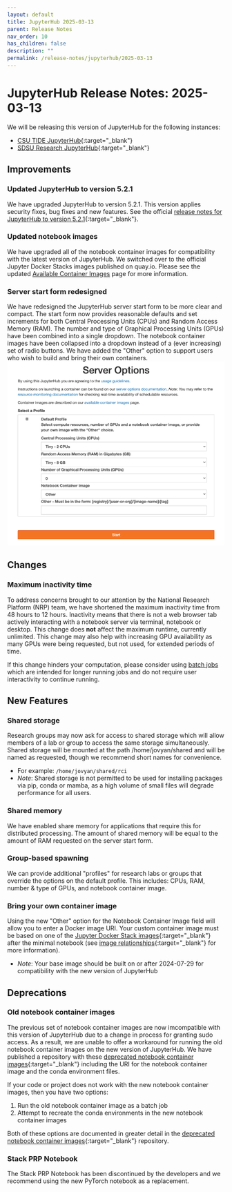 ```yaml
---
layout: default
title: JupyterHub 2025-03-13
parent: Release Notes
nav_order: 10
has_children: false
description: ""
permalink: /release-notes/jupyterhub/2025-03-13
---
```

# JupyterHub Release Notes: 2025-03-13
We will be releasing this version of JupyterHub for the following instances:
- [CSU TIDE JupyterHub](https://csu-tide-jupyterhub.nrp-nautilus.io/){:target="_blank"}
- [SDSU Research JupyterHub](https://jupyterhub-research.sdsu.edu/){:target="_blank"}

## Improvements

### Updated JupyterHub to version 5.2.1
We have upgraded JupyterHub to version 5.2.1.
This version applies security fixes, bug fixes and new features.
See the official [release notes for JupyterHub to version 5.2.1](https://jupyterhub.readthedocs.io/en/stable/reference/changelog.html#id3){:target="_blank"}.

### Updated notebook images
We have upgraded all of the notebook container images for compatibility with the latest version of JupyterHub.
We switched over to the official Jupyter Docker Stacks images published on quay.io.
Please see the updated [Available Container Images](/jupyterhub/images) page for more information.

### Server start form redesigned
We have redesigned the JupyterHub server start form to be more clear and compact.
The start form now provides reasonable defaults and set increments for both Central Processing Units (CPUs) and Random Access Memory (RAM).
The number and type of Graphical Processing Units (GPUs) have been combined into a single dropdown.
The notebook container images have been collapsed into a dropdown instead of a (ever increasing) set of radio buttons.
We have added the "Other" option to support users who wish to build and bring their own containers.
![JupyterHub start form](/images/release-notes/2025-03-13/start-form.png)

## Changes

### Maximum inactivity time
To address concerns brought to our attention by the National Research Platform (NRP) team, we have shortened the maximum inactivity time from 48 hours to 12 hours.
Inactivity means that there is not a web browser tab actively interacting with a notebook server via terminal, notebook or desktop.
This change does __not__ affect the maximum runtime, currently unlimited.
This change may also help with increasing GPU availability as many GPUs were being requested, but not used, for extended periods of time.

If this change hinders your computation, please consider using [batch jobs](/batch-jobs/) which are intended for longer running jobs and do not require user interactivity to continue running.

## New Features

### Shared storage
Research groups may now ask for access to shared storage which will allow members of a lab or group to access the same storage simultaneously.
Shared storage will be mounted at the path /home/jovyan/shared and will be named as requested, though we recommend short names for convenience.
- For example: `/home/jovyan/shared/rci`
- *Note*: Shared storage is not permitted to be used for installing packages via pip, conda or mamba, as a high volume of small files will degrade performance for all users.

### Shared memory
We have enabled share memory for applications that require this for distributed processing.
The amount of shared memory will be equal to the amount of RAM requested on the server start form.

### Group-based spawning
We can provide additional "profiles" for research labs or groups that override the options on the default profile.
This includes: CPUs, RAM, number & type of GPUs, and notebook container image.

### Bring your own container image
Using the new "Other" option for the Notebook Container Image field will allow you to enter a Docker image URI.
Your custom container image must be based on one of the [Jupyter Docker Stack images](https://jupyter-docker-stacks.readthedocs.io/en/latest/using/selecting.html){:target="_blank"} after the minimal notebook (see [image relationships](https://jupyter-docker-stacks.readthedocs.io/en/latest/using/selecting.html#image-relationships){:target="_blank"} for more information).
- *Note*: Your base image should be built on or after 2024-07-29 for compatibility with the new version of JupyterHub

## Deprecations

### Old notebook container images
The previous set of notebook container images are now imcompatible with this version of JupyterHub due to a change in process for granting sudo access.
As a result, we are unable to offer a workaround for running the old notebook container images on the new version of JupyterHub.
We have published a repository with these [deprecated notebook container images](https://github.com/csu-tide/deprectated-notebook-images){:target="_blank"} including the URI for the notebook container image and the conda environment files.

If your code or project does not work with the new notebook container images, then you have two options:
1. Run the old notebook container image as a batch job
1. Attempt to recreate the conda environments in the new notebook container images

Both of these options are documented in greater detail in the [deprecated notebook container images](https://github.com/csu-tide/deprectated-notebook-images){:target="_blank"} repository.

### Stack PRP Notebook 
The Stack PRP Notebook has been discontinued by the developers and we recommend using the new PyTorch notebook as a replacement.

